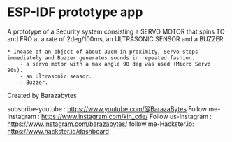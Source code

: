 ESP-IDF prototype app
======================

A prototype of a Security system consisting a SERVO MOTOR that spins TO and FRO at a rate of 2deg/100ms, an ULTRASONIC SENSOR  and a BUZZER.
    
    * Incase of an object of about 30cm in proximity, Servo stops immediately and Buzzer generates sounds in repeated fashion.
        - a servo motor with a max angle 90 deg was used (Micro Servo 90s). 
        - an Ultrasonic sensor.
        - Buzzer.

Created by Barazabytes

subscribe-youtube    :       https://www.youtube.com/@BarazaBytes
Follow me-Instagram  :       https://www.instagram.com/kin_cde/
Follow us-Instagram  :       https://www.instagram.com/barazabytes/
follow me-Hackster.io:       https://www.hackster.io/dashboard
